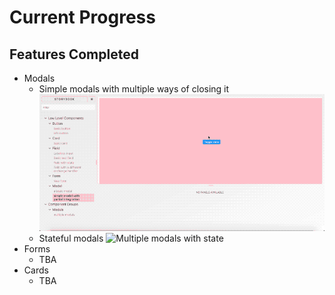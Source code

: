 # Current Progress

## Features Completed

- Modals
  - Simple modals with multiple ways of closing it
    ![Simple modal](./img/basic-modal.gif)
  - Stateful modals
    ![Multiple modals with state](./img/multiple-modal.gif)
- Forms
  - TBA
- Cards
  - TBA